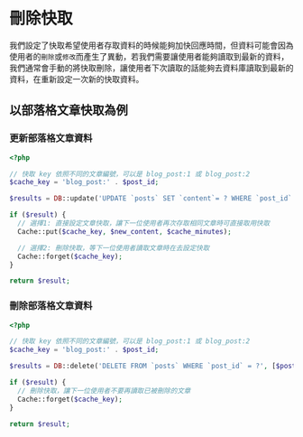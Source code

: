 # 刪除快取

我們設定了快取希望使用者存取資料的時候能夠加快回應時間，但資料可能會因為使用者的`刪除`或`修改`而產生了異動，若我們需要讓使用者能夠讀取到最新的資料，我們通常會手動的將快取刪除，讓使用者下次讀取的話能夠去資料庫讀取到最新的資料，在重新設定一次新的快取資料。

## 以部落格文章快取為例

### 更新部落格文章資料

```php
<?php

// 快取 key 依照不同的文章編號，可以是 blog_post:1 或 blog_post:2
$cache_key = 'blog_post:' . $post_id;

$results = DB::update('UPDATE `posts` SET `content`= ? WHERE `post_id` = ?', [$new_content, $post_id]);

if ($result) {
  // 選擇1: 直接設定文章快取，讓下一位使用者再次存取相同文章時可直接取用快取
  Cache::put($cache_key, $new_content, $cache_minutes);

  // 選擇2: 刪除快取，等下一位使用者讀取文章時在去設定快取
  Cache::forget($cache_key);
}

return $result;
```

### 刪除部落格文章資料

```php
<?php

// 快取 key 依照不同的文章編號，可以是 blog_post:1 或 blog_post:2
$cache_key = 'blog_post:' . $post_id;

$results = DB::delete('DELETE FROM `posts` WHERE `post_id` = ?', [$post_id]);

if ($result) {
  // 刪除快取，讓下一位使用者不要再讀取已被刪除的文章
  Cache::forget($cache_key);
}

return $result;
```
